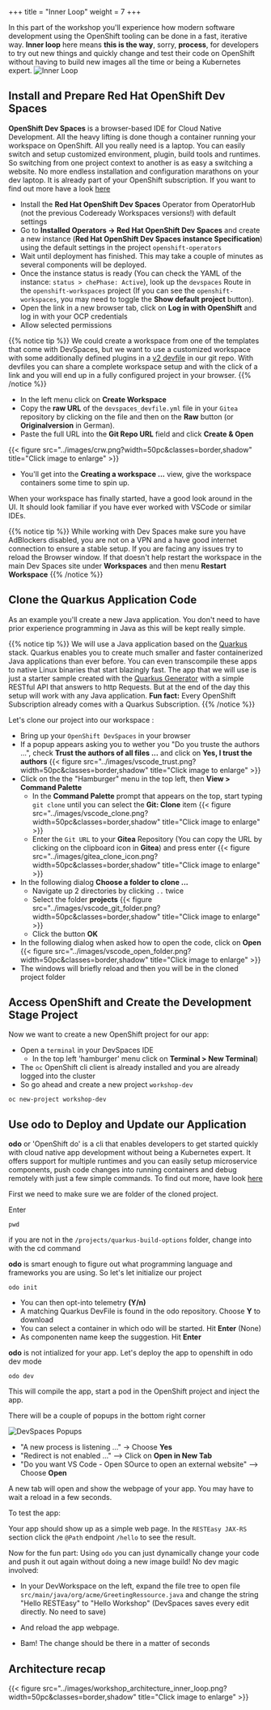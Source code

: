 +++
title = "Inner Loop"
weight = 7
+++

In this part of the workshop you'll experience how modern software development using the OpenShift tooling can be done in a fast, iterative way. **Inner loop** here means **this is the way**, sorry, **process**, for developers to try out new things and quickly change and test their code on OpenShift without having to build new images all the time or being a Kubernetes expert.
![Inner Loop](../images/loop.png)

## Install and Prepare Red Hat OpenShift Dev Spaces

**OpenShift Dev Spaces** is a browser-based IDE for Cloud Native Development. All the heavy lifting is done though a container running your workspace on OpenShift. All you really need is a laptop. You can easily switch and setup customized environment, plugin, build tools and runtimes. So switching from one project context to another is as easy a switching a website. No more endless installation and configuration marathons on your dev laptop. It is already part of your OpenShift subscription. If you want to find out more have a look [here](https://developers.redhat.com/products/openshift-dev-spaces/overview)

- Install the **Red Hat OpenShift Dev Spaces** Operator from OperatorHub (not the previous Codeready Workspaces versions!) with default settings
- Go to **Installed Operators -> Red Hat OpenShift Dev Spaces** and create a new instance (**Red Hat OpenShift Dev Spaces instance Specification**) using the default settings in the project `openshift-operators`
- Wait until deployment has finished. This may take a couple of minutes as several components will be deployed.
- Once the instance status is ready (You can check the YAML of the instance: `status > chePhase: Active`), look up the `devspaces` Route in the `openshift-workspaces` project (If you can see the `openshift-workspaces`, you may need to toggle the **Show default project** button).
- Open the link in a new browser tab, click on **Log in with OpenShift** and log in with your OCP credentials
- Allow selected permissions

{{% notice tip %}}
We could create a workspace from one of the templates that come with DevSpaces, but we want to use a customized workspace with some additionally defined plugins in a [v2 devfile](https://devfile.io/) in our git repo. With devfiles you can share a complete workspace setup and with the click of a link and you will end up in a fully configured project in your browser.
{{% /notice %}}

- In the left menu click on **Create Workspace**
- Copy the **raw URL** of the `devspaces_devfile.yml` file in your `Gitea` repository by clicking on the file and then on the **Raw** button (or **Originalversion** in German).
- Paste the full URL into the **Git Repo URL** field and click **Create & Open**

{{< figure src="../images/crw.png?width=50pc&classes=border,shadow" title="Click image to enlarge" >}}

- You'll get into the **Creating a workspace ...** view, give the workspace containers some time to spin up.

When your workspace has finally started, have a good look around in the UI. It should look familiar if you have ever worked with VSCode or similar IDEs.

{{% notice tip %}}
While working with Dev Spaces make sure you have AdBlockers disabled, you are not on a VPN and a have good internet connection to ensure a stable setup. If you are facing any issues try to reload the Browser window. If that doesn't help restart the workspace in the main Dev Spaces site under **Workspaces** and then menu **Restart Workspace**
{{% /notice %}}

## Clone the Quarkus Application Code

As an example you'll create a new Java application. You don't need to have prior experience programming in Java as this will be kept really simple.

{{% notice tip %}}
We will use a Java application based on the [Quarkus](https://quarkus.io/) stack. Quarkus enables you to create much smaller and faster containerized Java applications than ever before. You can even transcompile these apps to native Linux binaries that start blazingly fast. The app that we will use is just a starter sample created with the [Quarkus Generator](https://code.quarkus.io/) with a simple RESTful API that answers to http Requests. But at the end of the day this setup will work with any Java application. **Fun fact:** Every OpenShift Subscription already comes with a Quarkus Subscription.
{{% /notice %}}

Let's clone our project into our workspace :

- Bring up your `OpenShift DevSpaces` in your browser
- If a popup appears asking you to wether you "Do you truste the authors ...", check **Trust the authors of all files ...** and click on **Yes, I trust the authors**
  {{< figure src="../images/vscode_trust.png?width=50pc&classes=border,shadow" title="Click image to enlarge" >}}
- Click on the the "Hamburger" menu in the top left, then **View > Command Palette**
  - In the **Command Palette** prompt that appears on the top, start typing `git clone` until you can select the **Git: Clone** item
    {{< figure src="../images/vscode_clone.png?width=50pc&classes=border,shadow" title="Click image to enlarge" >}}
  - Enter the `Git URL` to your **Gitea** Repository (You can copy the URL by clicking on the clipboard icon in **Gitea**) and press enter
    {{< figure src="../images/gitea_clone_icon.png?width=50pc&classes=border,shadow" title="Click image to enlarge" >}}
- In the following dialog **Choose a folder to clone ...**
  - Navigate up 2 directories by clicking `..` twice
  - Select the folder **projects**
    {{< figure src="../images/vscode_git_folder.png?width=50pc&classes=border,shadow" title="Click image to enlarge" >}}
  - Click the button **OK**
- In the following dialog when asked how to open the code, click on **Open**
  {{< figure src="../images/vscode_open_folder.png?width=50pc&classes=border,shadow" title="Click image to enlarge" >}}
- The windows will briefly reload and then you will be in the cloned project folder

## Access OpenShift and Create the Development Stage Project

Now we want to create a new OpenShift project for our app:

- Open a `terminal` in your DevSpaces IDE
  - In the top left 'hamburger' menu click on **Terminal > New Terminal**)
- The `oc` OpenShift cli client is already installed and you are already logged into the cluster
- So go ahead and create a new project `workshop-dev`

```
oc new-project workshop-dev
```

## Use odo to Deploy and Update our Application

**odo** or 'OpenShift do' is a cli that enables developers to get started quickly with cloud native app development without being a Kubernetes expert. It offers support for multiple runtimes and you can easily setup microservice components, push code changes into running containers and debug remotely with just a few simple commands. To find out more, have look [here](https://odo.dev/)

First we need to make sure we are folder of the cloned project.

Enter

```
pwd
```

if you are not in the `/projects/quarkus-build-options` folder, change into with the cd command

**odo** is smart enough to figure out what programming language and frameworks you are using. So let's let initialize our project

```
odo init
```

- You can then opt-into telemetry **(Y/n)**
- A matching Quarkus DevFile is found in the odo repository. Choose **Y** to download
- You can select a container in which odo will be started. Hit **Enter** (None)
- As componenten name keep the suggestion. Hit **Enter**

**odo** is not intialized for your app. Let's deploy the app to openshift in odo dev mode

```
odo dev
```

This will compile the app, start a pod in the OpenShift project and inject the app.

There will be a couple of popups in the bottom right corner

![DevSpaces Popups](../images/devspaces_popup.png)

- "A new process is listening ..." -> Choose **Yes**
- "Redirect is not enabled ..." --> Click on **Open in New Tab**
- "Do you want VS Code - Open SOurce to open an external website" --> Choose **Open**

A new tab will open and show the webpage of your app. You may have to wait a reload in a few seconds.

To test the app:

Your app should show up as a simple web page. In the `RESTEasy JAX-RS` section click the `@Path` endpoint `/hello` to see the result.

Now for the fun part: Using `odo` you can just dynamically change your code and push it out again without doing a new image build! No dev magic involved:

- In your DevWorkspace on the left, expand the file tree to open file `src/main/java/org/acme/GreetingRessource.java` and change the string "Hello RESTEasy" to "Hello Workshop" (DevSpaces saves every edit directly. No need to save)

- And reload the app webpage.
- Bam! The change should be there in a matter of seconds

## Architecture recap

{{< figure src="../images/workshop_architecture_inner_loop.png?width=50pc&classes=border,shadow" title="Click image to enlarge" >}}
